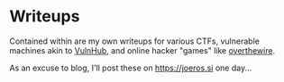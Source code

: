 # Writeups

Contained within are my own writeups for various CTFs, vulnerable machines akin to [VulnHub](https://www.vulnhub.com/), and online hacker "games" like [overthewire](http://overthewire.org/wargames/).

As an excuse to blog, I'll post these on https://joeros.si one day...


